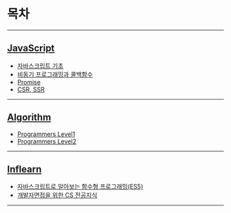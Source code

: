 # 목차

---

## [JavaScript][JavaScript]

* [자바스크립트 기초](https://github.com/Jang-oi/TIL/blob/main/JavaScript/%EC%9E%90%EB%B0%94%EC%8A%A4%ED%81%AC%EB%A6%BD%ED%8A%B8%EA%B8%B0%EC%B4%88.md)
* [비동기 프로그래밍과 콜백함수](https://github.com/Jang-oi/TIL/blob/main/JavaScript/%EB%B9%84%EB%8F%99%EA%B8%B0%ED%94%84%EB%A1%9C%EA%B7%B8%EB%9E%98%EB%B0%8D%EA%B3%BC%20%EC%BD%9C%EB%B0%B1%ED%95%A8%EC%88%98.md)
* [Promise](https://github.com/Jang-oi/TIL/blob/main/JavaScript/Promise.md)
* [CSR, SSR](https://github.com/Jang-oi/TIL/blob/main/JavaScript/CSR,SSR.md)

---
## [Algorithm]

* [Programmers Level1](https://github.com/Jang-oi/TIL/tree/main/Algorithm/programmers/Level1)
* [Programmers Level2](https://github.com/Jang-oi/TIL/tree/main/Algorithm/programmers/Level2)
---

## [Inflearn]

* [자바스크립트로 알아보는 함수형 프로그래밍(ES5)](https://github.com/Jang-oi/TIL/tree/main/Inflearn/Programming)
* [개발자면접을 위한 CS 전공지식](https://github.com/Jang-oi/TIL/tree/main/Inflearn/CS)
---

[JavaScript]: /JavaScript
[Algorithm]: /Algorithm
[Inflearn]: /Inflearn
